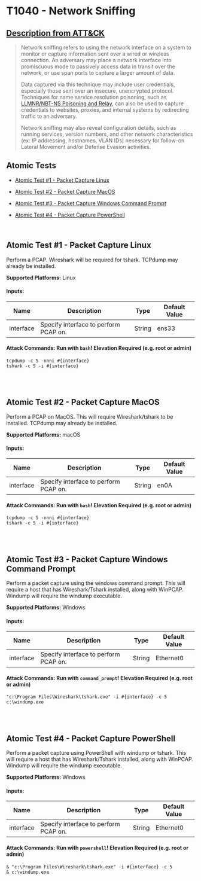 # T1040 - Network Sniffing
## [Description from ATT&CK](https://attack.mitre.org/wiki/Technique/T1040)
<blockquote>Network sniffing refers to using the network interface on a system to monitor or capture information sent over a wired or wireless connection. An adversary may place a network interface into promiscuous mode to passively access data in transit over the network, or use span ports to capture a larger amount of data.

Data captured via this technique may include user credentials, especially those sent over an insecure, unencrypted protocol. Techniques for name service resolution poisoning, such as [LLMNR/NBT-NS Poisoning and Relay](https://attack.mitre.org/techniques/T1171), can also be used to capture credentials to websites, proxies, and internal systems by redirecting traffic to an adversary.

Network sniffing may also reveal configuration details, such as running services, version numbers, and other network characteristics (ex: IP addressing, hostnames, VLAN IDs) necessary for follow-on Lateral Movement and/or Defense Evasion activities.</blockquote>

## Atomic Tests

- [Atomic Test #1 - Packet Capture Linux](#atomic-test-1---packet-capture-linux)

- [Atomic Test #2 - Packet Capture MacOS](#atomic-test-2---packet-capture-macos)

- [Atomic Test #3 - Packet Capture Windows Command Prompt](#atomic-test-3---packet-capture-windows-command-prompt)

- [Atomic Test #4 - Packet Capture PowerShell](#atomic-test-4---packet-capture-powershell)


<br/>

## Atomic Test #1 - Packet Capture Linux
Perform a PCAP. Wireshark will be required for tshark. TCPdump may already be installed.

**Supported Platforms:** Linux


#### Inputs:
| Name | Description | Type | Default Value | 
|------|-------------|------|---------------|
| interface | Specify interface to perform PCAP on. | String | ens33|


#### Attack Commands: Run with `bash`!  Elevation Required (e.g. root or admin) 
```
tcpdump -c 5 -nnni #{interface}
tshark -c 5 -i #{interface}
```






<br/>
<br/>

## Atomic Test #2 - Packet Capture MacOS
Perform a PCAP on MacOS. This will require Wireshark/tshark to be installed. TCPdump may already be installed.

**Supported Platforms:** macOS


#### Inputs:
| Name | Description | Type | Default Value | 
|------|-------------|------|---------------|
| interface | Specify interface to perform PCAP on. | String | en0A|


#### Attack Commands: Run with `bash`!  Elevation Required (e.g. root or admin) 
```
tcpdump -c 5 -nnni #{interface}
tshark -c 5 -i #{interface}
```






<br/>
<br/>

## Atomic Test #3 - Packet Capture Windows Command Prompt
Perform a packet capture using the windows command prompt. This will require a host that has Wireshark/Tshark
installed, along with WinPCAP. Windump will require the windump executable.

**Supported Platforms:** Windows


#### Inputs:
| Name | Description | Type | Default Value | 
|------|-------------|------|---------------|
| interface | Specify interface to perform PCAP on. | String | Ethernet0|


#### Attack Commands: Run with `command_prompt`!  Elevation Required (e.g. root or admin) 
```
"c:\Program Files\Wireshark\tshark.exe" -i #{interface} -c 5
c:\windump.exe
```






<br/>
<br/>

## Atomic Test #4 - Packet Capture PowerShell
Perform a packet capture using PowerShell with windump or tshark. This will require a host that has Wireshark/Tshark
installed, along with WinPCAP. Windump will require the windump executable.

**Supported Platforms:** Windows


#### Inputs:
| Name | Description | Type | Default Value | 
|------|-------------|------|---------------|
| interface | Specify interface to perform PCAP on. | String | Ethernet0|


#### Attack Commands: Run with `powershell`!  Elevation Required (e.g. root or admin) 
```
& "c:\Program Files\Wireshark\tshark.exe" -i #{interface} -c 5
& c:\windump.exe
```






<br/>
